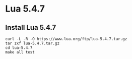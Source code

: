 # Lua 5.4.7
## Install Lua 5.4.7
```
curl -L -R -O https://www.lua.org/ftp/lua-5.4.7.tar.gz
tar zxf lua-5.4.7.tar.gz
cd lua-5.4.7
make all test
```
